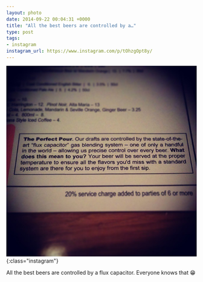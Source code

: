 ```yaml
---
layout: photo
date: 2014-09-22 00:04:31 +0000
title: "All the best beers are controlled by a…"
type: post
tags:
- instagram
instagram_url: https://www.instagram.com/p/tOhzgOpt8y/
---
```


![Instagram - tOhzgOpt8y](/img/tOhzgOpt8y.jpg){:class="instagram"}

All the best beers are controlled by a flux capacitor. Everyone knows that 😁
